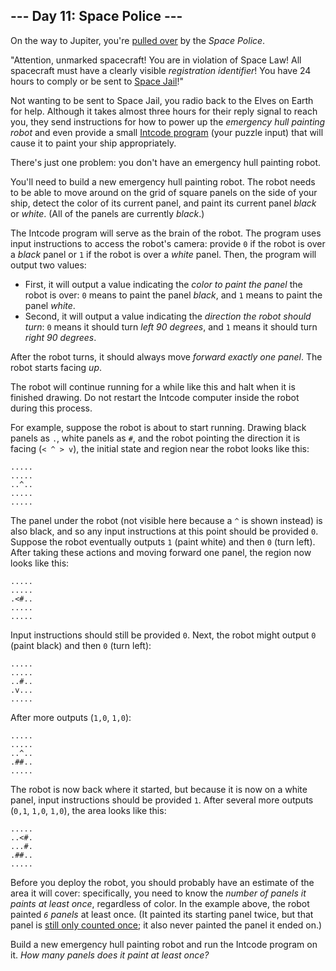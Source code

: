 ﻿## --- Day 11: Space Police ---

On the way to Jupiter, you're  [pulled over](https://www.youtube.com/watch?v=KwY28rpyKDE)  by the  _Space Police_.

"Attention, unmarked spacecraft! You are in violation of Space Law! All spacecraft must have a clearly visible  _registration identifier_! You have 24 hours to comply or be sent to  [Space Jail](https://www.youtube.com/watch?v=BVn1oQL9sWg&t=5)!"

Not wanting to be sent to Space Jail, you radio back to the Elves on Earth for help. Although it takes almost three hours for their reply signal to reach you, they send instructions for how to power up the  _emergency hull painting robot_  and even provide a small  [Intcode program](https://adventofcode.com/2019/day/9)  (your puzzle input) that will cause it to paint your ship appropriately.

There's just one problem: you don't have an emergency hull painting robot.

You'll need to build a new emergency hull painting robot. The robot needs to be able to move around on the grid of square panels on the side of your ship, detect the color of its current panel, and paint its current panel  _black_  or  _white_. (All of the panels are currently  _black_.)

The Intcode program will serve as the brain of the robot. The program uses input instructions to access the robot's camera: provide  `0`  if the robot is over a  _black_  panel or  `1`  if the robot is over a  _white_  panel. Then, the program will output two values:

-   First, it will output a value indicating the  _color to paint the panel_  the robot is over:  `0`  means to paint the panel  _black_, and  `1`  means to paint the panel  _white_.
-   Second, it will output a value indicating the  _direction the robot should turn_:  `0`  means it should turn  _left 90 degrees_, and  `1`  means it should turn  _right 90 degrees_.

After the robot turns, it should always move  _forward exactly one panel_. The robot starts facing  _up_.

The robot will continue running for a while like this and halt when it is finished drawing. Do not restart the Intcode computer inside the robot during this process.

For example, suppose the robot is about to start running. Drawing black panels as  `.`, white panels as  `#`, and the robot pointing the direction it is facing (`< ^ > v`), the initial state and region near the robot looks like this:

```
.....
.....
..^..
.....
.....

```

The panel under the robot (not visible here because a  `^`  is shown instead) is also black, and so any input instructions at this point should be provided  `0`. Suppose the robot eventually outputs  `1`  (paint white) and then  `0`  (turn left). After taking these actions and moving forward one panel, the region now looks like this:

```
.....
.....
.<#..
.....
.....

```

Input instructions should still be provided  `0`. Next, the robot might output  `0`  (paint black) and then  `0`  (turn left):

```
.....
.....
..#..
.v...
.....

```

After more outputs (`1,0`,  `1,0`):

```
.....
.....
..^..
.##..
.....

```

The robot is now back where it started, but because it is now on a white panel, input instructions should be provided  `1`. After several more outputs (`0,1`,  `1,0`,  `1,0`), the area looks like this:

```
.....
..<#.
...#.
.##..
.....

```

Before you deploy the robot, you should probably have an estimate of the area it will cover: specifically, you need to know the  _number of panels it paints at least once_, regardless of color. In the example above, the robot painted  _`6`  panels_  at least once. (It painted its starting panel twice, but that panel is  [still only counted once](https://www.youtube.com/watch?v=KjsSvjA5TuE); it also never painted the panel it ended on.)

Build a new emergency hull painting robot and run the Intcode program on it.  _How many panels does it paint at least once?_